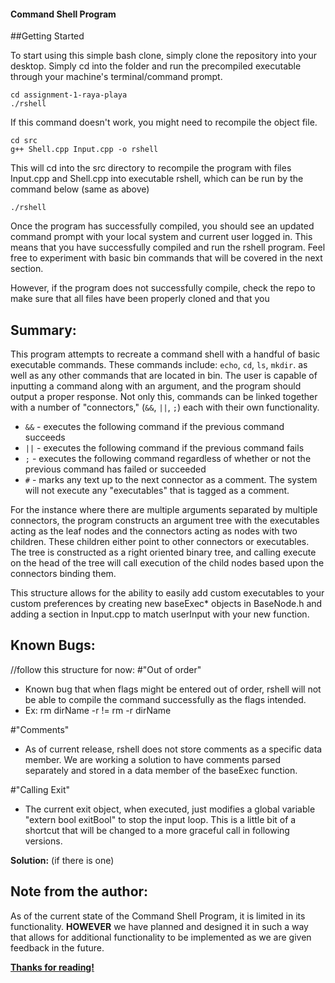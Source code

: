 #### Command Shell Program

##Getting Started

To start using this simple bash clone, simply clone the repository into your desktop. Simply cd into the folder and run the precompiled executable through your machine's terminal/command prompt.

```
cd assignment-1-raya-playa
./rshell
```

If this command doesn't work, you might need to recompile the object file.

```
cd src
g++ Shell.cpp Input.cpp -o rshell
```

This will cd into the src directory to recompile the program with files Input.cpp and Shell.cpp into executable rshell, which can be run by the command below (same as above)

```
./rshell
```

Once the program has successfully compiled, you should see an updated command prompt with your local system and current user logged in. This means that you have successfully compiled and run the rshell program. Feel free to experiment with basic bin commands that will be covered in the next section.

However, if the program does not successfully compile, check the repo to make sure that all files have been properly cloned and that you 

## Summary:

This program attempts to recreate a command shell with a handful of basic executable commands. These commands include: `echo`, `cd`, `ls`, `mkdir`. as well as any other commands that are located in bin. The user is capable of inputting a command along with an argument, and the program should output a proper response. Not only this, commands can be linked together with a number of "connectors," (`&&`, `||`, `;`) each with their own functionality.


- `&&` - executes the following command if the previous command succeeds
- `||` - executes the following command if the previous command fails
- `;` - executes the following command regardless of whether or not the previous command has failed or succeeded
- `#` - marks any text up to the next connector as a comment. The system will not execute any "executables" that is tagged as a comment.

For the instance where there are multiple arguments separated by multiple connectors, the program constructs an argument tree with the executables acting as the leaf nodes and the connectors acting as nodes with two children. These children either point to other connectors or executables. The tree is constructed as a right oriented binary tree, and calling execute on the head of the tree will call execution of the child nodes based upon the connectors binding them.

This structure allows for the ability to easily add custom executables to your custom preferences by creating new baseExec* objects in BaseNode.h and adding a section in Input.cpp to match userInput with your new function.


## Known Bugs:
//follow this structure for now:
#"Out of order"
- Known bug that when flags might be entered out of order, rshell will not be able to compile the command successfully as the flags intended.
- Ex: rm dirName -r != rm -r dirName

#"Comments"
- As of current release, rshell does not store comments as a specific data member. We are working a solution to have comments parsed separately and stored in a data member of the baseExec function.

#"Calling Exit"
- The current exit object, when executed, just modifies a global variable "extern bool exitBool" to stop the input loop. This is a little bit of a shortcut that will be changed to a more graceful call in following versions.




**Solution:** (if there is one)


## Note from the author:
As of the current state of the Command Shell Program, it is limited in its functionality. **HOWEVER** we have planned and designed it in such a way that allows for additional functionality to be implemented as we are given feedback in the future.

**[Thanks for reading!](https://humorside.com/wp-content/uploads/2017/12/thank-you-meme-02-1.jpg)**
